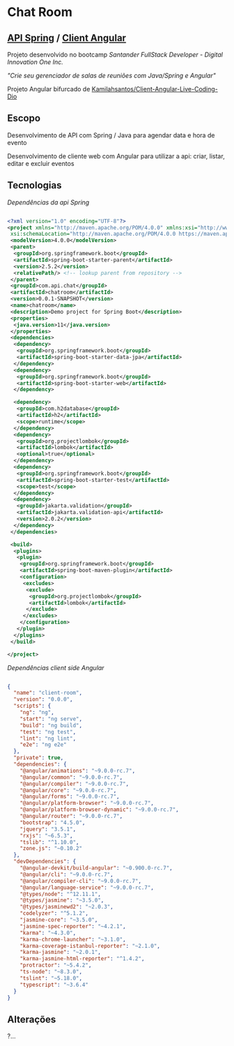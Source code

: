 # Chat Room

## [API Spring](https://github.com/NeiTDutra/dio-apiSpring-clientAngular/tree/master/Api-Spring/chatroom) / [Client Angular](https://github.com/NeiTDutra/dio-apiSpring-clientAngular/tree/master/Client-Angular)

Projeto desenvolvido no bootcamp *Santander FullStack Developer - Digital Innovation One Inc.*

*"Crie seu gerenciador de salas de reuniões com Java/Spring e Angular"*

Projeto Angular bifurcado de [Kamilahsantos/Client-Angular-Live-Coding-Dio](https://github.com/Kamilahsantos/Client-Angular-Live-Coding-Dio)

## Escopo

Desenvolvimento de API com Spring / Java para agendar data e hora de evento

Desenvolvimento de cliente web com Angular para utilizar a api: criar, listar, editar e excluir eventos

## Tecnologias

*Dependências da api Spring*

```xml

<?xml version="1.0" encoding="UTF-8"?>
<project xmlns="http://maven.apache.org/POM/4.0.0" xmlns:xsi="http://www.w3.org/2001/XMLSchema-instance"
 xsi:schemaLocation="http://maven.apache.org/POM/4.0.0 https://maven.apache.org/xsd/maven-4.0.0.xsd">
 <modelVersion>4.0.0</modelVersion>
 <parent>
  <groupId>org.springframework.boot</groupId>
  <artifactId>spring-boot-starter-parent</artifactId>
  <version>2.5.2</version>
  <relativePath/> <!-- lookup parent from repository -->
 </parent>
 <groupId>com.api.chat</groupId>
 <artifactId>chatroom</artifactId>
 <version>0.0.1-SNAPSHOT</version>
 <name>chatroom</name>
 <description>Demo project for Spring Boot</description>
 <properties>
  <java.version>11</java.version>
 </properties>
 <dependencies>
  <dependency>
   <groupId>org.springframework.boot</groupId>
   <artifactId>spring-boot-starter-data-jpa</artifactId>
  </dependency>
  <dependency>
   <groupId>org.springframework.boot</groupId>
   <artifactId>spring-boot-starter-web</artifactId>
  </dependency>

  <dependency>
   <groupId>com.h2database</groupId>
   <artifactId>h2</artifactId>
   <scope>runtime</scope>
  </dependency>
  <dependency>
   <groupId>org.projectlombok</groupId>
   <artifactId>lombok</artifactId>
   <optional>true</optional>
  </dependency>
  <dependency>
   <groupId>org.springframework.boot</groupId>
   <artifactId>spring-boot-starter-test</artifactId>
   <scope>test</scope>
  </dependency>
  <dependency>
   <groupId>jakarta.validation</groupId>
   <artifactId>jakarta.validation-api</artifactId>
   <version>2.0.2</version>
  </dependency>
 </dependencies>

 <build>
  <plugins>
   <plugin>
    <groupId>org.springframework.boot</groupId>
    <artifactId>spring-boot-maven-plugin</artifactId>
    <configuration>
     <excludes>
      <exclude>
       <groupId>org.projectlombok</groupId>
       <artifactId>lombok</artifactId>
      </exclude>
     </excludes>
    </configuration>
   </plugin>
  </plugins>
 </build>

</project>

```

*Dependências client side Angular*

```json

{
  "name": "client-room",
  "version": "0.0.0",
  "scripts": {
    "ng": "ng",
    "start": "ng serve",
    "build": "ng build",
    "test": "ng test",
    "lint": "ng lint",
    "e2e": "ng e2e"
  },
  "private": true,
  "dependencies": {
    "@angular/animations": "~9.0.0-rc.7",
    "@angular/common": "~9.0.0-rc.7",
    "@angular/compiler": "~9.0.0-rc.7",
    "@angular/core": "~9.0.0-rc.7",
    "@angular/forms": "~9.0.0-rc.7",
    "@angular/platform-browser": "~9.0.0-rc.7",
    "@angular/platform-browser-dynamic": "~9.0.0-rc.7",
    "@angular/router": "~9.0.0-rc.7",
    "bootstrap": "4.5.0",
    "jquery": "3.5.1",
    "rxjs": "~6.5.3",
    "tslib": "^1.10.0",
    "zone.js": "~0.10.2"
  },
  "devDependencies": {
    "@angular-devkit/build-angular": "~0.900.0-rc.7",
    "@angular/cli": "~9.0.0-rc.7",
    "@angular/compiler-cli": "~9.0.0-rc.7",
    "@angular/language-service": "~9.0.0-rc.7",
    "@types/node": "^12.11.1",
    "@types/jasmine": "~3.5.0",
    "@types/jasminewd2": "~2.0.3",
    "codelyzer": "^5.1.2",
    "jasmine-core": "~3.5.0",
    "jasmine-spec-reporter": "~4.2.1",
    "karma": "~4.3.0",
    "karma-chrome-launcher": "~3.1.0",
    "karma-coverage-istanbul-reporter": "~2.1.0",
    "karma-jasmine": "~2.0.1",
    "karma-jasmine-html-reporter": "^1.4.2",
    "protractor": "~5.4.2",
    "ts-node": "~8.3.0",
    "tslint": "~5.18.0",
    "typescript": "~3.6.4"
  }
}

```

## Alterações

?...
